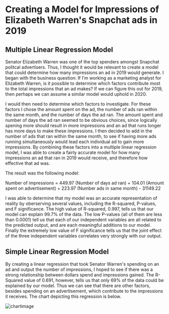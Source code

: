# Creating a Model for Impressions of Elizabeth Warren's Snapchat ads in 2019

## Multiple Linear Regression Model
Senator Elizabeth Warren was one of the top spenders amongst Snapchat politcal advertisers.  Thus, I thought it would be relevant to create a model that could determine how many impressions an ad in 2019 would generate. I began with the business question: If I'm working as a marketing analyst for Elizabeth Warren, is it possible to determine which factors contribute most to the total impressions that an ad makes?  If we can figure this out for 2019, then perhaps we can assume a similar model would uphold in 2020.

I would then need to determine which factors to investigate. For these factors I chose the amount spent on the ad, the number of ads ran within the same month, and the number of days the ad ran.  The amount spent and number of days the ad ran seemed to be obvious choices, since logically spening more should result in more impressions and an ad that runs longer has more days to make these impressions.  I then decided to add in the number of ads that ran within the same month, to see if having more ads running simultaneously would lead each individual ad to gain more impressions.  By combining these factors into a multiple linear regression model, I was able to create a fairly accurate model for how many impressions an ad that ran in 2019 would receive, and therefore how effective that ad was.

The result was the following model:

Number of impressions = 449.97 (Number of days ad ran) + 104.01 (Amount spent on advertisement) + 223.97 (Number ads in same month) - 31149.22

I was able to determine that my model was an accurate representation of reality by oberserving several values, including the R-squared, P-values, and F significance. The high value of R-squared, 0.997, tells us that our model can explain 99.7% of the data.  The low P-values (all of them are less than 0.0001) tell us that each of our independent variables are all related to the predicted output, and are each meaningful additions to our model.  Finally the extremely low value of F significance tells us that the joint effect of the three independent variables correlates very strongly with our output.
 
## Simple Linear Regression Model
By creating a linear regression that took Senator Warren's spending on an ad and output the number of impressions, I hoped to see if there was a strong relationship between dollars spend and impressions gained.  The R-Squared value of 0.691, however, tells us that only 69% of the data could be explained by our model.  Thus we can see that there are other factors, besides spending on an advertisement, which contribute to the impressions it receives.  The chart depicting this regression is below.

![chartimage](link)




